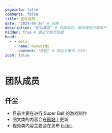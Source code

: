 ```yaml
---
pageinfo: false
comments: false
title: 团队成员
date: "2024-06-28" # 日期
description: "团队成员" # 页面描述、面向搜索引擎用户
hidden: true # 最近文章页隐藏
head:
  - - meta
    - name: Keywords
      content: "介绍" # 网站关键词（SEO）
zoom: false
---
```


<script setup>
import { VPTeamMembers } from 'vitepress/theme'

const members = [
  {
    avatar: 'https://image.tuclink.com/image/2024.06/logo.jpg.1718701971',
    name: '仟尘',
    title: '制作人',
    links: [
      { icon: {
        svg: '<svg viewBox="0 0 24 24" stroke="currentcolor" stroke-width="2" stroke-linecap="round" xmlns="http://www.w3.org/2000/svg"><rect fill="none" x="1.3333" y="6" width="21.333" height="15.333" rx="4" ry="4"/><path d="m8 12.4v1.2"/><path d="m16 12.4v1.2"/><path d="m5.8853 2.6667L8.552 5.3334"/><path d="m18.115 2.6667-2.6667 2.6667"/></svg>',
          },
        link: "https://b23.tv/Dy49jbs" },
      { icon: {
        svg: '<svg xmlns="http://www.w3.org/2000/svg" viewBox="0 0 24 21" stroke="currentcolor" stroke-width="2" stroke-linecap="round" stroke-linejoin="round"><path fill="none" d="M4 4h16c1.1.0 2 .9 2 2v12c0 1.1-.9 2-2 2H4c-1.1.0-2-.9-2-2V6c0-1.1.9-2 2-2z"/><polyline fill="none" points="22,6 12,13 2,6"/></svg>',
          },
        link: "mailto:feedback@tuclink.com" }
    ]
  },
  {
    avatar: 'https://avatars.githubusercontent.com/u/38809414?v=4',
    name: '伊卡',
    title: '开发者',
    links: [
      { icon: {
        svg: '<svg xmlns="http://www.w3.org/2000/svg" width="1em" height="1em" viewBox="0 0 48 42"><defs><mask id="ipTWebPage0"><g fill="none"><rect width="40" height="32" x="4" y="8" stroke="#fff" stroke-linejoin="round" stroke-width="4" rx="3"/><path fill="#555" stroke="#fff" stroke-width="4" d="M4 11a3 3 0 0 1 3-3h34a3 3 0 0 1 3 3v9H4z"/><circle r="2" fill="#fff" transform="matrix(0 -1 -1 0 10 14)"/><circle r="2" fill="#fff" transform="matrix(0 -1 -1 0 16 14)"/></g></mask></defs><path fill="currentColor" d="M0 0h48v48H0z" mask="url(#ipTWebPage0)"/></svg>',
        }, 
      link: 'https://ikamusume7.org/' }
    ]
  },
]
</script>

# 团队成员

<VPTeamMembers size="small" :members="members" />

## 仟尘
- 目前主要在进行 Super Ball 的游戏制作
- 图文类的内容会在[网站](https://post.tuclink.com/)上更新
- 视频类内容主要会在发布 [billbill](https://space.bilibili.com/3493262625081631)